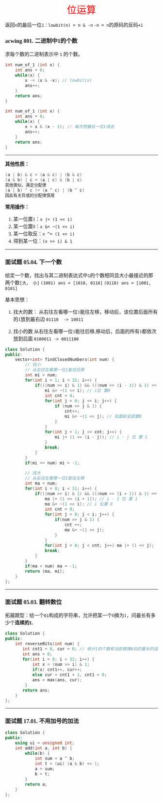 <font face="楷体" size = 3>

<center><font face="楷体" size=6, color='red'> 位运算 </font> </center>


返回`n`的最后一位`1：lowbit(n) = n & -n`  `-n = n`的原码的反码`+1`

### acwing 801. 二进制中1的个数
求每个数的二进制表示中 `1` 的个数。 
```c++
int num_of_1 (int x) {
    int ans = 0;
    while(x) {
        x -= (x & -x); // lowbit(x)
        ans++;
    }
    return ans;
}
```
```c++
int num_of_1 (int x) {
    int ans = 0;
    while(x) {
        x = x & (x - 1); // 每次把最后一位1消去
        ans++;
    }
    return ans;
}
```
---

**其他性质：**
```c++
(a | b) & c = (a & c) | (b & c) 
(a & b) | c = (a | c) & (b | c)
其他类似，满足分配律
(a | b) ^ c != (a ^ c) | (b ^ c)
因此有关异或的分配律慎用
```


**常用操作：**
1. 某一位置1：`x |= (1 << i)`
2. 某一位置0：`x &= ~(1 << i)`
3. 某一位取反：`x ^= (1 << i)`
4. 得到某一位：`(x >> i) & 1`

---

### 面试题 05.04. 下一个数
给定一个数，找出与其二进制表达式中`1`的个数相同且大小最接近的那两个数`[大， 小]`
`(1001) ans = [1010, 0110]`
`(0110) ans = [1001, 0101]`

基本思想：
1. 找大的数：
从右往左看哪一位1能往左移，移动后，该位置后面所有的1放到最右边
`01110  -> 10011`

2. 找小的数
从右往左看哪一位1能往后移,移动后，后面的所有1都依次放到后面
`0100011 -> 0011100`

```c++
class Solution {
public:
    vector<int> findClosedNumbers(int num) {
        // 找小
        // 从右往左看哪一位1能往后移
        int mi = num;
        for(int i = 1; i < 32; i++) {
            if(((num >> i) & 1) && (((num >> (i - 1)) & 1) == 0)) { // 当前位1，右边为0
                mi &= ~(1 << i); // i位 置0
                int cnt = 0; 
                for(int j = 0; j <= i; j++) {
                    if (num >> j & 1) {
                        cnt++;
                        mi &= ~(1 << j); // 后面前全部置0
                    }
                }
                for(int j = 1; j <= cnt; j++) {
                    mi |= (1 << (i - j)); // i - j 位 置 1
                }
                break;
            }
        }
        if(mi == num) mi = -1;

        // 找大
        // 从右往左看哪一位1能往左移
        int ma = num;
        for(int i = 0; i < 31; i++) {
            if(((num >> i) & 1) && (((num >> (i + 1)) & 1) == 0)) { // 当前位1，左边为0
                ma |= (1 << (i + 1)); // i - 1 位 置 1
                ma &= ~(1 << i); // i 位置 0
                int cnt = 0;
                for(int j = 0; j < i; j++) {
                    if(num >> j & 1) {
                        cnt ++;
                        ma &= ~(1 << j);
                    }
                }
                for(int j = 0; j < cnt; j++) ma |= (1 << j);
                break;
            }
        }
        if(ma < num) ma = -1;
        return {ma, mi};
    }
};
```
---

### 面试题 05.03. 翻转数位
拓展题型：给一个`01`构成的字符串，允许把某一个0换为1，问最长有多少个**连续的1.**

```c++
class Solution {
public:
    int reverseBits(int num) {
       int cnt1 = 0, cur = 0; // 统计1的个数和当前替换0后的最长的连续1的个数。
       int ans = 0;
       for(int i = 0; i < 32; i++) {
           int x = (num >> i) & 1;
           if(x) cnt1++, cur++;
           else cur = cnt1 + 1, cnt1 = 0;
           ans = max(ans, cur);
        } 
       return ans;
    }
};
```
---

### 面试题 17.01. 不用加号的加法

```c++
class Solution {
public:
    using ui = unsigned int;
    int add(int a, int b) {
        while(b) {
            int sum = a ^ b;
            int t = (ui) (a & b) << 1;
            a = sum;
            b = t;
        }
        return a;
    }
};
```
